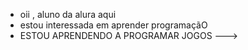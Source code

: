  - oii , aluno da alura aqui
- estou interessada em aprender programaçãO
- ESTOU APRENDENDO A PROGRAMAR JOGOS
--->
